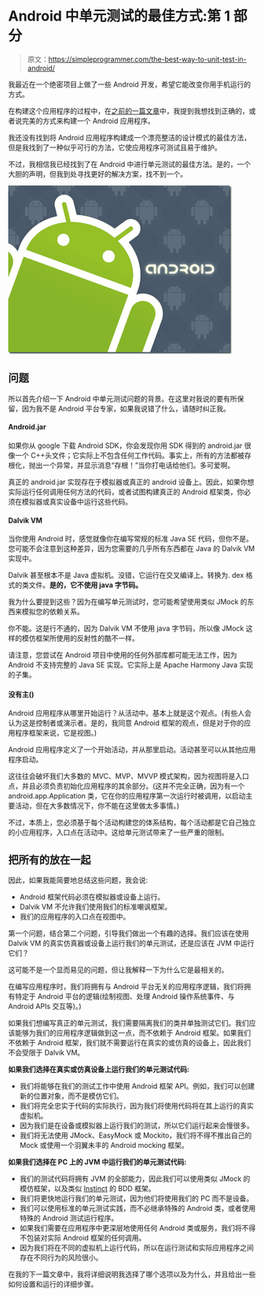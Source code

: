 # Android 中单元测试的最佳方式:第 1 部分

> 原文：<https://simpleprogrammer.com/the-best-way-to-unit-test-in-android/>

我最近在一个绝密项目上做了一些 Android 开发，希望它能改变你用手机运行的方式。

在构建这个应用程序的过程中，在[之前的一篇文章](https://simpleprogrammer.com/2010/07/20/the-hardest-thing-i-struggle-with/)中，我提到我想找到正确的，或者说完美的方式来构建一个 Android 应用程序。

我还没有找到将 Android 应用程序构建成一个漂亮整洁的设计模式的最佳方法，但是我找到了一种似乎可行的方法，它使应用程序可测试且易于维护。

不过，我相信我已经找到了在 Android 中进行单元测试的最佳方法。是的，一个大胆的声明，但我到处寻找更好的解决方案，找不到一个。



![unit test in android](img/5e393a0f16e8948ffb54e63a34dd0928.png "HTC-Android")



## 问题

所以首先介绍一下 Android 中单元测试问题的背景。在这里对我说的要有所保留，因为我不是 Android 平台专家，如果我说错了什么，请随时纠正我。

#### Android.jar

如果你从 google 下载 Android SDK，你会发现你用 SDK 得到的 android.jar 很像一个 C++头文件；它实际上不包含任何工作代码。事实上，所有的方法都被存根化，抛出一个异常，并显示消息“存根！”当你打电话给他们。多可爱啊。

真正的 android.jar 实现存在于模拟器或真正的 android 设备上。因此，如果你想实际运行任何调用任何方法的代码，或者试图构建真正的 Android 框架类，你必须在模拟器或真实设备中运行这些代码。 

#### **Dalvik VM**

当你使用 Android 时，感觉就像你在编写常规的标准 Java SE 代码，但你不是。您可能不会注意到这种差异，因为您需要的几乎所有东西都在 Java 的 Dalvik VM 实现中。

Dalvik 甚至根本不是 Java 虚拟机。没错，它运行在交叉编译上。转换为. dex 格式的类文件。**是的，它不使用 java 字节码。**

我为什么要提到这些？因为在编写单元测试时，您可能希望使用类似 JMock 的东西来模拟您的依赖关系。

你不能。这是行不通的，因为 Dalvik VM 不使用 java 字节码，所以像 JMock 这样的模仿框架所使用的反射性的酷不一样。

请注意，您尝试在 Android 项目中使用的任何外部库都可能无法工作，因为 Android 不支持完整的 Java SE 实现。它实际上是 Apache Harmony Java 实现的子集。

#### 没有主()

Android 应用程序从哪里开始运行？从活动中。基本上就是这个观点。(有些人会认为这是控制者或演示者。是的，我同意 Android 框架的观点，但是对于你的应用程序框架来说，它是视图。)

Android 应用程序定义了一个开始活动，并从那里启动。活动甚至可以从其他应用程序启动。

这往往会破坏我们大多数的 MVC、MVP、MVVP 模式架构，因为视图将是入口点，并且必须负责初始化应用程序的其余部分。(这并不完全正确，因为有一个 android.app.Application 类，它在你的应用程序第一次运行时被调用，以启动主要活动，但在大多数情况下，你不能在这里做太多事情。)

不过，本质上，您必须基于每个活动构建您的体系结构，每个活动都是它自己独立的小应用程序，入口点在活动中。这给单元测试带来了一些严重的限制。

## 把所有的放在一起

因此，如果我能简要地总结这些问题，我会说:

*   Android 框架代码必须在模拟器或设备上运行。
*   Dalvik VM 不允许我们使用我们的标准嘲讽框架。
*   我们的应用程序的入口点在视图中。

第一个问题，结合第二个问题，引导我们做出一个有趣的选择。我们应该在使用 Dalvik VM 的真实仿真器或设备上运行我们的单元测试，还是应该在 JVM 中运行它们？

这可能不是一个显而易见的问题，但让我解释一下为什么它是最相关的。

在编写应用程序时，我们将拥有与 Android 平台无关的应用程序逻辑，我们将拥有特定于 Android 平台的逻辑(绘制视图、处理 Android 操作系统事件、与 Android APIs 交互等)。)

如果我们想编写真正的单元测试，我们需要隔离我们的类并单独测试它们。我们应该能够为我们的应用程序逻辑做到这一点，而不依赖于 Android 框架。如果我们不依赖于 Android 框架，我们就不需要运行在真实的或仿真的设备上，因此我们不会受限于 Dalvik VM。

**如果我们选择在真实或仿真设备上运行我们的单元测试代码:**

*   我们将能够在我们的测试工作中使用 Android 框架 API。例如，我们可以创建新的位置对象，而不是模仿它们。
*   我们将完全忠实于代码的实际执行，因为我们将使用代码将在其上运行的真实虚拟机。
*   因为我们是在设备或模拟器上运行我们的测试，所以它们运行起来会慢很多。
*   我们将无法使用 JMock、EasyMock 或 Mockito，我们将不得不推出自己的 Mock 或使用一个羽翼未丰的 Android mocking 框架。

**如果我们选择在 PC 上的 JVM 中运行我们的单元测试代码:**

*   我们的测试代码将拥有 JVM 的全部能力，因此我们可以使用类似 JMock 的模仿框架，以及类似 [Instinct](http://code.google.com/p/instinct/) 的 BDD 框架。
*   我们将更快地运行我们的单元测试，因为他们将使用我们的 PC 而不是设备。
*   我们可以使用标准的单元测试实践，而不必继承特殊的 Android 类，或者使用特殊的 Android 测试运行程序。
*   如果我们需要在应用程序中更深层地使用任何 Android 类或服务，我们将不得不包装对实际 Android 框架的任何调用。
*   因为我们将在不同的虚拟机上运行代码，所以在运行测试和实际应用程序之间存在不同行为的风险很小。

在我的下一篇文章中，我将详细说明我选择了哪个选项以及为什么，并且给出一些如何设置和运行的详细步骤。